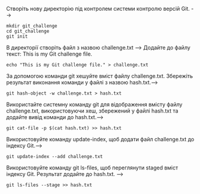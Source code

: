 Створіть нову директорію під контролем системи контролю версій Git. -->

    mkdir git_challenge
    cd git_challenge
    git init
В директорії створіть файл з назвою challenge.txt -->
Додайте до файлу текст: This is my Git challenge file.

    echo "This is my Git challenge file." > challenge.txt
За допомогою команди git хешуйте вміст файлу challenge.txt.
Збережіть результат виконання команди у файлі з назвою hash.txt.-->

    git hash-object -w challenge.txt > hash.txt
Використайте системну команду git для відображення вмісту файлу challenge.txt, використовуючи хеш, збережений у файлі hash.txt та додайте вивід команди до hash.txt.-->

    git cat-file -p $(cat hash.txt) >> hash.txt
Використовуйте команду update-index, щоб додати файл challenge.txt до індексу Git.-->

    git update-index --add challenge.txt
Використовуйте команду git ls-files, щоб переглянути staged вміст індексу Git. Результат додайте до hash.txt. -->

    git ls-files --stage >> hash.txt
